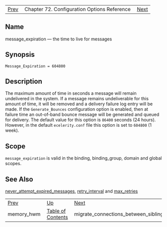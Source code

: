 |     |     |     |
| --- | --- | --- |
| [Prev](conf.ref.memory_hwm)  | Chapter 72. Configuration Options Reference |  [Next](conf.ref.migrate_connections_between_sibling_domains) |

<a name="conf.ref.message_expiration"></a>
## Name

message_expiration — the time to live for messages

## Synopsis

`Message_Expiration = 604800`

<a name="idp25532816"></a>
## Description

The maximum amount of time in seconds a message will remain undelivered in the system. If a message remains undeliverable for this amount of time, it will be removed and a delivery failure log entry will be made. If the `Generate_Bounces` configuration option is enabled, then at failure time an out-of-band bounce message will be generated and queued for delivery. The default value for this option is `86400` seconds (24 hours). However, in the default `ecelerity.conf` file this option is set to `604800` (1 week).

<a name="idp25536848"></a>
## Scope

`message_expiration` is valid in the binding, binding_group, domain and global scopes.

<a name="idp25539152"></a>
## See Also

[never_attempt_expired_messages](conf.ref.never_attempt_expired_messages "never_attempt_expired_messages"), [retry_interval](conf.ref.retry_interval "retry_interval") and [max_retries](conf.ref.max_retries "max_retries")

|     |     |     |
| --- | --- | --- |
| [Prev](conf.ref.memory_hwm)  | [Up](config.options.ref) |  [Next](conf.ref.migrate_connections_between_sibling_domains) |
| memory_hwm  | [Table of Contents](index) |  migrate_connections_between_sibling_domains |

